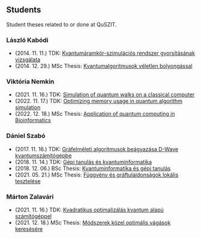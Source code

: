 ## Students

Student theses related to or done at QuSZIT.

### László Kabódi

- (2014\. 11\. 11\.) TDK: [Kvantumáramkör-szimulációs rendszer gyorsításának vizsgálata](/laszlo-kabodi-2014-11-11-tdk-kvantumaramkor-szimulacios-rendszer-gyorsitasanak-vizsgalata.pdf)
- (2014\. 12\. 29\.) MSc Thesis: [Kvantumalgoritmusok véletlen bolyongással](/laszlo-kabodi-2014-12-29-msc-thesis-kvantumalgoritmusok-veletlen-bolyongassal.pdf)

### Viktória Nemkin

- (2021\. 11\. 16\.) TDK: [Simulation of quantum walks on a classical computer](/viktoria-nemkin-2021-11-16-tdk-simulation-of-quantum-walks-on-a-classical-computer.pdf)
- (2022\. 11\. 17\.) TDK: [Optimizing memory usage in quantum algorithm simulation](/viktoria-nemkin-2022-11-17-tdk-optimizing-memory-usage-in-quantum-algorithm-simulation.pdf)
- (2022\. 12\. 18\.) MSc Thesis: [Application of quantum computing in Bioinformatics](/viktoria-nemkin-2022-12-18-msc-thesis-application-of-quantum-computing-in-bioinformatics.pdf)

### Dániel Szabó

- (2017\. 11\. 16\.) TDK: [Gráfelméleti algoritmusok beágyazása D-Wave kvantumszámítógépbe](/daniel-szabo-2017-11-16-tdk-grafelmeleti-algoritmusok-beagyazasa-dwave-kvantumszamitogepbe.pdf)
- (2018\. 11\. 14\.) TDK: [Gépi tanulás és kvantuminformatika](/daniel-szabo-2018-11-14-tdk-gepi-tanulas-es-kvantuminformatika.pdf)
- (2018\. 12\. 06\.) BSc Thesis: [Kvantuminformatika és gépi tanulás](/daniel-szabo-2018-12-06-bsc-thesis-kvantuminformatika-es-gepi-tanulas.pdf)
- (2021\. 05\. 21\.) MSc Thesis: [Függvény és gráftulajdonságok lokális tesztelése](/daniel-szabo-2021-05-21-msc-thesis-fuggveny-es-graftulajdonsagok-lokalis-tesztelese.pdf)

### Márton Zalavári

- (2021\. 11\. 16\.) TDK: [Kvadratikus optimalizálás kvantum alapú számítógéppel](/marton-zalavari-2021-11-16-tdk-kvadratikus-optimalizalas-kvantum-alapu-szamitogeppel.pdf)
- (2021\. 12\. 18\.) MSc Thesis: [Módszerek közel optimális vágások keresésére](/marton-zalavari-2021-12-18-msc-thesis-modszerek-kozel-optimalis-vagasok-keresesere.pdf)
